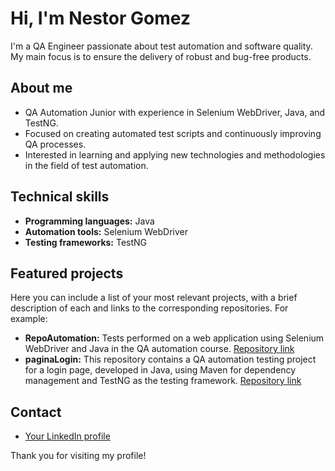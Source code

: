 # Hi, I'm Nestor Gomez

I'm a QA Engineer passionate about test automation and software quality. My main focus is to ensure the delivery of robust and bug-free products.

## About me

* QA Automation Junior with experience in Selenium WebDriver, Java, and TestNG.
* Focused on creating automated test scripts and continuously improving QA processes.
* Interested in learning and applying new technologies and methodologies in the field of test automation.

## Technical skills

* **Programming languages:** Java
* **Automation tools:** Selenium WebDriver
* **Testing frameworks:** TestNG

## Featured projects

Here you can include a list of your most relevant projects, with a brief description of each and links to the corresponding repositories. For example:

* **RepoAutomation:** Tests performed on a web application using Selenium WebDriver and Java in the QA automation course. [Repository link](https://github.com/nestorgomezb/RepoAutomation)
* **paginaLogin:** This repository contains a QA automation testing project for a login page, developed in Java, using Maven for dependency management and TestNG as the testing framework. [Repository link](https://github.com/nestorgomezb/paginaLogin)

## Contact

* [Your LinkedIn profile](https://www.linkedin.com/in/nestorgomezb/)

Thank you for visiting my profile!
